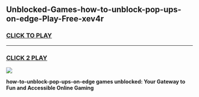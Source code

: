 
## Unblocked-Games-how-to-unblock-pop-ups-on-edge-Play-Free-xev4r
<h3>
<a href="https://premium76.site?title=how-to-unblock-pop-ups-on-edge&ref=21A">CLICK TO PLAY</a></h3>
<hr>

<h3>
<a href="https://premium76.site?title=how-to-unblock-pop-ups-on-edge&ref=21A">CLICK 2 PLAY</a>
  
</h3>

<a href="https://premium76.site?title=how-to-unblock-pop-ups-on-edge&ref=21A"><img src="https://clearcache.store/games.png"></a>


**how-to-unblock-pop-ups-on-edge games unblocked: Your Gateway to Fun and Accessible Online Gaming**
